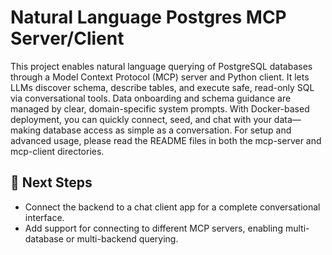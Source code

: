 # Natural Language Postgres MCP Server/Client

This project enables natural language querying of PostgreSQL databases through a Model Context Protocol (MCP) server and Python client. It lets LLMs discover schema, describe tables, and execute safe, read-only SQL via conversational tools. Data onboarding and schema guidance are managed by clear, domain-specific system prompts. With Docker-based deployment, you can quickly connect, seed, and chat with your data—making database access as simple as a conversation. For setup and advanced usage, please read the README files in both the mcp-server and mcp-client directories.

## 🚀 Next Steps

- Connect the backend to a chat client app for a complete conversational interface.
- Add support for connecting to different MCP servers, enabling multi-database or multi-backend querying.
